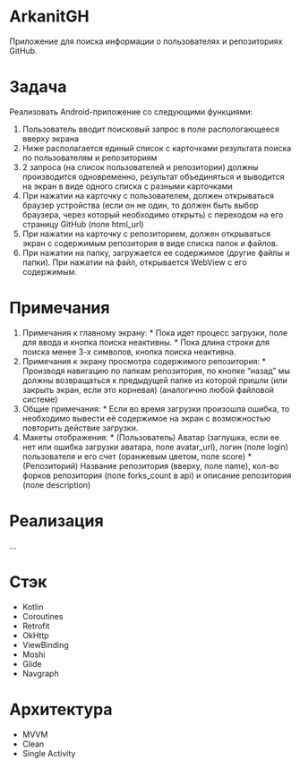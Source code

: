 # ArkanitGH
Приложение для поиска информации о пользователях и репозиториях GitHub.
 
 # Задача
Реализовать Android-приложение со следующими функциями:
  1. Пользователь вводит поисковый запрос в поле распологающееся вверху экрана
  2. Ниже располагается единый список с карточками результата поиска по пользователям и репозиториям
  3. 2 запроса (на список пользователей и репозитории) должны производится одновременно, результат объединяться и выводится на экран в виде одного списка с разными карточками
  4. При нажатии на карточку с пользователем, должен открываться браузер устройства (если он не один, то должен быть выбор браузера, через который необходимо открыть) с переходом на его страницу GitHub (поле html_url)
  5. При нажатии на карточку с репозиторием, должен открываться экран с содержимым репозитория в виде списка папок и файлов.
  6. При нажатии на папку, загружается ее содержимое (другие файлы и папки). При нажатии на файл, открывается WebView с его содержимым.
  
 # Примечания
  1. Примечания к главному экрану:
    * Пока идет процесс загрузки, поле для ввода и кнопка поиска неактивны.
    * Пока длина строки для поиска менее 3-х символов, кнопка поиска неактивна.
  2. Примечания к экрану просмотра содержимого репозитория:
    * Производя навигацию по папкам репозитория, по кнопке “назад” мы должны возвращаться к предыдущей папке из которой пришли (или закрыть экран, если это корневая) (аналогично любой файловой системе)
  3. Общие примечания:
    * Если во время загрузки произошла ошибка, то необходимо вывести её содержимое на экран с возможностью повторить действие загрузки.
  4. Макеты отображения:
    * (Пользователь) Аватар (заглушка, если ее нет или ошибка загрузки аватара, поле avatar_url), логин (поле login) пользователя и его счет (оранжевым цветом, поле score)
    * (Репозиторий) Название репозитория (вверху, поле name), кол-во форков репозитория (поле forks_count в api) и описание репозитория (поле description)

 # Реализация
 ...
 
 # Стэк
  * Kotlin 
  * Coroutines
  * Retrofit
  * OkHttp
  * ViewBinding
  * Moshi
  * Glide
  * Navgraph
  
 # Архитектура
  * MVVM
  * Clean
  * Single Activity
